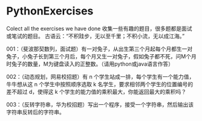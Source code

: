 # PythonExercises
Colect all the exercises we have done
收集一些有趣的题目，很多题都是面试或笔试的题目。
古语云：“不积跬步，无以至千里；不积小流，无以成江海。”

001：（斐波那契数列，面试题）有一对兔子，从出生第三个月起每个月都生一对兔子，小兔子长到第三个月后，每个月又生一对兔子，假如兔子都不死，问M个月时兔子的数量，M为键盘读入的正整数。（请用python或java语言作答）

002：（动态规划，网易校招题）有 n 个学生站成一排，每个学生有一个能力值，牛牛想从这 n 个学生中按照顺序选取 k 名学生，要求相邻两个学生的位置编号的差不超过 d，使得这 k 个学生的能力值的乘积最大，你能返回最大的乘积吗？

003：（反转字符串，华为校招题）写出一个程序，接受一个字符串，然后输出该字符串反转后的字符串。